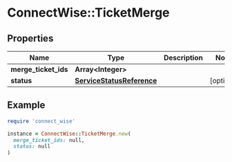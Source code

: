 # ConnectWise::TicketMerge

## Properties

| Name | Type | Description | Notes |
| ---- | ---- | ----------- | ----- |
| **merge_ticket_ids** | **Array&lt;Integer&gt;** |  |  |
| **status** | [**ServiceStatusReference**](ServiceStatusReference.md) |  | [optional] |

## Example

```ruby
require 'connect_wise'

instance = ConnectWise::TicketMerge.new(
  merge_ticket_ids: null,
  status: null
)
```

